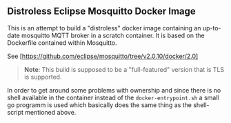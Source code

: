 ## Distroless Eclipse Mosquitto Docker Image

This is an attempt to build a "distroless" docker image containing an up-to-date mosquitto MQTT broker in a scratch container. It is based on the Dockerfile contained within Mosquitto.

See [https://github.com/eclipse/mosquitto/tree/v2.0.10/docker/2.0]

> __Note__: This build is supposed to be a "full-featured" version that is TLS is supported. 

In order to get around some problems with ownership and since there is no shell available in the container instead of the `docker-entrypoint.sh` a small go programm is used which basically does the same thing as the shell-script mentioned above.

